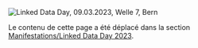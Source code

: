 ![Linked Data Day, 09.03.2023, Welle 7, Bern](/static-assets/img/linked-data-day-2023.jpg)

Le contenu de cette page a été déplacé dans la section [Manifestations/Linked Data Day 2023](/events/linked-data-day-2023/?lang=fr).

